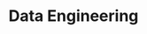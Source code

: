 ---
category: 'services'
title: 'Data Engineering'
icon: 'chart-area'
description: 'Making data into useful information for business to interpret'
---